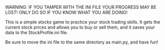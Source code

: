 WARNING: IF YOU TAMPER WITH THE INI FILE YOUR PROGRESS MAY BE LOST! ONLY DO SO IF YOU KNOW WHAT YOU ARE DOING!

This is a simple stocks game to practice your stock trading skills. 
It gets the current stock prices and allows you to buy or sell them, and it saves your data to the StockProfile.ini file.

Be sure to move the ini file to the same directory as main.py, and have fun!
